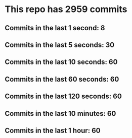 # This repo has 2959 commits

## Commits in the last 1 second: 8
## Commits in the last 5 seconds: 30
## Commits in the last 10 seconds: 60
## Commits in the last 60 seconds: 60
## Commits in the last 120 seconds: 60
## Commits in the last 10 minutes: 60
## Commits in the last 1 hour: 60
